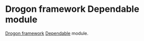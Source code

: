 # Drogon framework Dependable module

[Drogon framework](https://github.com/drogonframework/drogon) [Dependable](https://github.com/red-elf/Dependable) module.
